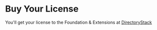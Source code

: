 # Buy Your License

You'll get your license to the Foundation & Extensions at [DirectoryStack](https://directorystack.com)
